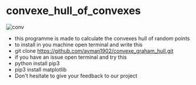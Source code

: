 # convexe_hull_of_convexes
![conv](https://user-images.githubusercontent.com/49163010/119567072-c0fc2100-bda3-11eb-8f17-4f4da5751064.png)

- this programme is made to calculate the convexes hull of random points
- to install in you machine open terminal and write this
- git clone https://github.com/ayman1902/convexe_graham_hull.git
- if you have an issue open terminal and try this
- python install pip3
- pip3 install matplotlib
- Don't hesitate to give your feedback to our project
